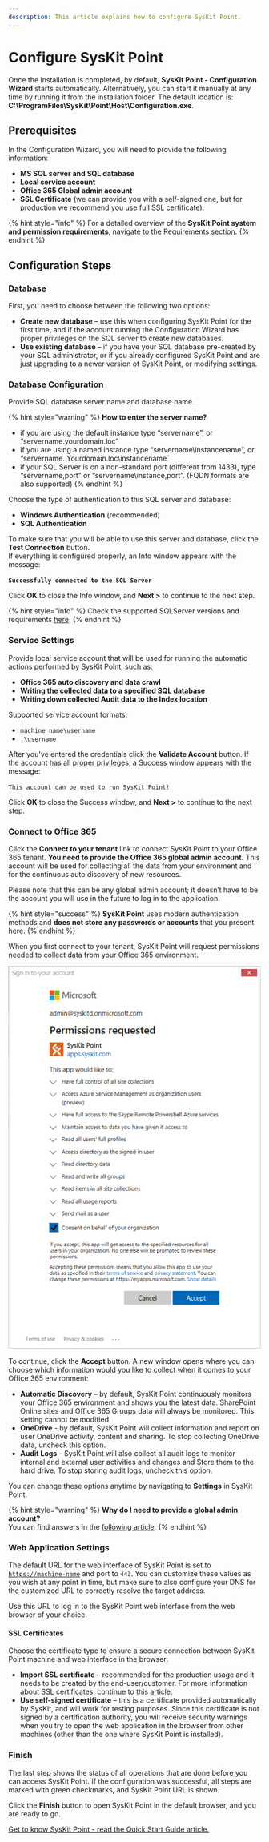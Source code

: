 ```yaml
---
description: This article explains how to configure SysKit Point.
---
```


# Configure SysKit Point

Once the installation is completed, by default, **SysKit Point - Configuration Wizard** starts automatically. Alternatively, you can start it manually at any time by running it from the installation folder. The default location is: **C:\ProgramFiles\SysKit\Point\Host\Configuration.exe**.

## Prerequisites

In the Configuration Wizard, you will need to provide the following information:

* **MS SQL server and SQL database**
* **Local service account**
* **Office 365 Global admin account**
* **SSL Certificate** \(we can provide you with a self-signed one, but for production we recommend you use full SSL certificate\).

{% hint style="info" %}
For a detailed overview of the **SysKit Point system and permission requirements**, [navigate to the Requirements section](../requirements/).
{% endhint %}

## Configuration Steps

### Database

First, you need to choose between the following two options: 

* **Create new database** – use this when configuring SysKit Point for the first time, and if the account running the Configuration Wizard has proper privileges on the SQL server to create new databases. 
* **Use existing database** – if you have your SQL database pre-created by your SQL administrator, or if you already configured SysKit Point and are just upgrading to a newer version of SysKit Point, or modifying settings. 

### Database Configuration

Provide SQL database server name and database name.

{% hint style="warning" %}
**How to enter the server name?** 

* if you are using the default instance type “servername”, or “servername.yourdomain.loc” 
* if you are using a named instance type “servername\instancename”, or “servername. Yourdomain.loc\instancenameˇ  
* if your SQL Server is on a non-standard port \(different from 1433\), type “servername,port” or “servername\instance,port”. \(FQDN formats are also supported\) 
{% endhint %}

 Choose the type of authentication to this SQL server and database: 

* **Windows Authentication** \(recommended\)  
* **SQL Authentication** 

To make sure that you will be able to use this server and database, click the **Test Connection** button.  
If everything is configured properly, an Info window appears with the message:  
  
**`Successfully connected to the SQL Server`** 

Click **OK** to close the Info window, and **Next &gt;** to continue to the next step. 

{% hint style="info" %}
Check the supported SQLServer versions and requirements [here](../requirements/system-requirements.md).
{% endhint %}

### Service Settings

Provide local service account that will be used for running the automatic actions performed by SysKit Point, such as:  

* **Office 365 auto discovery and data crawl** 
* **Writing the collected data to a specified SQL database**  
* **Writing down collected Audit data to the Index location** 

Supported service account formats: 

* `machine_name\username`
* `.\username`

After you've entered the credentials click the **Validate Account** button. If the account has all [proper privileges](../requirements/permission-requirements.md), a Success window appears with the message:   
  
`This account can be used to run SysKit Point!` 

Click **OK** to close the Success window, and **Next &gt;** to continue to the next step. 

### Connect to Office 365

Click the **Connect to your tenant** link to connect SysKit Point to your Office 365 tenant. **You need to provide the Office 365 global admin account.** This account will be used for collecting all the data from your environment and for the continuous auto discovery of new resources.  

Please note that this can be any global admin account; it doesn’t have to be the account you will use in the future to log in to the application.  

{% hint style="success" %}
**SysKit Point** uses modern authentication methods and **does not store any passwords or accounts** that you present here.
{% endhint %}

When you first connect to your tenant, SysKit Point will request permissions needed to collect data from your Office 365 environment.

![Global Administrator Consent](../.gitbook/assets/permission-requirements_consent.png)

To continue, click the **Accept** button. A new window opens where you can choose which information would you like to collect when it comes to your Office 365 environment:

* **Automatic Discovery** – by default, SysKit Point continuously monitors your Office 365 environment and shows you the latest data. SharePoint Online sites and Office 365 Groups data will always be monitored. This setting cannot be modified.
* **OneDrive** - by default, SysKit Point will collect information and report on user OneDrive activity, content and sharing. To stop collecting OneDrive data, uncheck this option.
* **Audit Logs** - SysKit Point will also collect all audit logs to monitor internal and external user activities and changes and Store them to the hard drive. To stop storing audit logs, uncheck this option.

You can change these options anytime by navigating to **Settings** in SysKit Point. 

{% hint style="warning" %}
**Why do I need to provide a global admin account?**  
You can find answers in the [following article](../requirements/permission-requirements.md).
{% endhint %}

### Web Application Settings

The default URL for the web interface of SysKit Point is set to [`https://machine-name`](https://machine-name/) and port to `443`. You can customize these values as you wish at any point in time, but make sure to also configure your DNS for the customized URL to correctly resolve the target address.   
   
Use this URL to log in to the SysKit Point web interface from the web browser of your choice. 

#### SSL Certificates

Choose the certificate type to ensure a secure connection between SysKit Point machine and web interface in the browser: 

* **Import SSL certificate** – recommended for the production usage and it needs to be created by the end-user/customer. For more information about SSL certificates, continue to [this article](../common-tasks/configure-ssl-certificate.md).
* **Use self-signed certificate** – this is a certificate provided automatically by SysKit, and will work for testing purposes. Since this certificate is not signed by a certification authority, you will receive security warnings when you try to open the web application in the browser from other machines \(other than the one where SysKit Point is installed\). 

### Finish

The last step shows the status of all operations that are done before you can access SysKit Point. If the configuration was successful, all steps are marked with green checkmarks, and SysKit Point URL is shown.   
  
Click the **Finish** button to open SysKit Point in the default browser, and you are ready to go.   


[Get to know SysKit Point - read the Quick Start Guide article.](../how-to/syskit-point-quick-start-guide.md)

